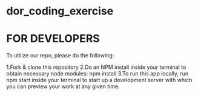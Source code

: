 # dor_coding_exercise

# FOR DEVELOPERS
To utilize our repo, please do the following:

1.Fork & clone this repository
2.Do an NPM install inside your terminal to obtain necessary node modules: npm install
3.To run this app locally, run npm start inside your terminal to start up a development server with which you can preview your work at any given time.
